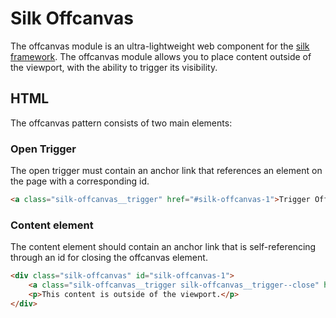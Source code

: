 # Silk Offcanvas
The offcanvas module is an ultra-lightweight web component for the [silk framework](https://github.com/nickrigby/silk). The offcanvas module allows you to place content outside of the viewport, with the ability to trigger its visibility.

## HTML
The offcanvas pattern consists of two main elements:

### Open Trigger
The open trigger must contain an anchor link that references an element on the page with a corresponding id.
```html
<a class="silk-offcanvas__trigger" href="#silk-offcanvas-1">Trigger Offcanvas</a>
```

### Content element
The content element should contain an anchor link that is self-referencing through an id for closing the offcanvas element.
```html
<div class="silk-offcanvas" id="silk-offcanvas-1">
    <a class="silk-offcanvas__trigger silk-offcanvas__trigger--close" href="#silk-offcanvas-1">Close</a>
    <p>This content is outside of the viewport.</p>
</div>
```
